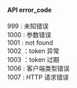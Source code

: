 #### API error_code
999  : 未知错误  
1000 : 参数错误  
1001 : not found  
1002 ：token 异常   
1003 ：token 过期   
1006 : 客户端类型错误  
1007 : HTTP 请求错误  
